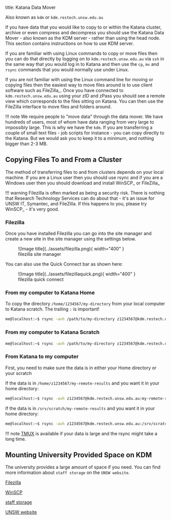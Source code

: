 title: Katana Data Mover

Also known as `kdm` or `kdm.restech.unsw.edu.au`

If you have data that you would like to copy to or within the Katana cluster, archive or even compress and decompress you should use the Katana Data Mover - also known as the KDM server - rather than using the head node. This section contains instructions on how to use KDM server.

If you are familiar with using Linux commands to copy or move files then you can do that directly by logging on to `kdm.restech.unsw.edu.au` via `ssh` in the same way that you would log in to Katana and then use the `cp`, `mv` and `rsync` commands that you would normally use under Linux.

If you are not familiar with using the Linux command line for moving or copying files then the easiest way to move files around is to use client software such as FileZilla_. Once you have connected to `kdm.restech.unsw.edu.au` using your zID and zPass you should see a remote view which corresponds to the files sitting on Katana. You can then use the FileZilla interface to move files and folders around.

!!! note
    We require people to "move data" through the data mover. We have hundreds of users, most of whom have data ranging from very large to impossibly large. This is why we have the `kdm`. If you are transferring a couple of small text files - job scripts for instance - you can copy directly to the Katana. But we would ask you to keep it to a minimum, and nothing bigger than 2-3 MB.

## Copying Files To and From a Cluster

The method of transferring files to and from clusters depends on your local machine. If you are a Linux user then you should use rsync and if you are a Windows user then you should download and install WinSCP_ or FileZilla_

!!! warning
    Filezilla is often marked as being a security risk. There is nothing that Research Technology Services can do about that - it's an issue for UNSW IT, Symantec, and FileZilla. If this happens to you, please try WinSCP_ - it's very good.

### Filezilla

Once you have installed Filezilla you can go into the site manager and create a new site in the site manager using the settings below.

<figure markdown>
  ![Image title](../assets/filezilla.png){ width="400" }
  <figcaption>filezilla site manager</figcaption>
</figure>

You can also use the Quick Connect bar as shown here: 

<figure markdown>
  ![Image title](../assets/filezillaquick.png){ width="400" }
  <figcaption>filezilla quick connect</figcaption>
</figure>

### From my computer to Katana Home

To copy the directory `/home/1234567/my-directory` from your local computer to Katana scratch. The trailing `:` is important!

``` bash
me@localhost:~$ rsync -avh /path/to/my-directory z1234567@kdm.restech.unsw.edu.au:
```

### From my computer to Katana Scratch

``` bash
me@localhost:~$ rsync -avh /path/to/my-directory z1234567@kdm.restech.unsw.edu.au:/srv/scratch/z1234567
```

### From Katana to my computer

First, you need to make sure the data is in either your Home directory or your scratch 

If the data is in `/home/z1234567/my-remote-results` and you want it in your home directory:

``` bash
me@localhost:~$ rsync -avh z1234567@kdm.restech.unsw.edu.au:my-remote-results /home/me/
```

If the data is in `/srv/scratch/my-remote-results` and you want it in your home directory:

``` bash
me@localhost:~$ rsync -avh z1234567@kdm.restech.unsw.edu.au:/srv/scratch/my-remote-results /home/me
```

!!! note
    [TMUX](../software/tmux.md) is available if your data is large and the rsync might take a long time.


## Mounting University Provided Space on KDM

The university provides a large amount of space if you need. You can find more information about `staff storage` on the `UNSW website`.

[Filezilla](https://filezilla-project.org/)

[WinSCP](https://winscp.net/eng/download.php)

[staff storage](https://www.myit.unsw.edu.au/services/staff/storage-staff)

[UNSW website](https://www.myit.unsw.edu.au/services/staff/storage/fsam-staff)
